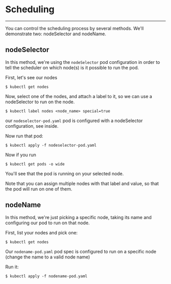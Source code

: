 
# Scheduling
---

You can control the scheduling process by several methods.
We'll demonstrate two: nodeSelector and nodeName.

## nodeSelector
In this method, we're using the `nodeSelector` pod configuration in order to tell the scheduler
on which node(s) is it possible to run the pod.

First, let's see our nodes
```
$ kubectl get nodes
```

Now, select one of the nodes, and attach a label to it, so we can use a nodeSelector to run on the node.

```
$ kubectl label nodes <node_name> special=true
```

our `nodeselector-pod.yaml` pod is configured with a nodeSelector configuration, see inside.

Now run that pod:
```
$ kubectl apply -f nodeselector-pod.yaml
```

Now if you run
```
$ kubectl get pods -o wide
```

You'll see that the pod is running on your selected node.

Note that you can assign multiple nodes with that label and value, so that the pod will run on one of them.

## nodeName
In this method, we're just picking a specific node, taking its name and configuring our pod to run on that node.

First, list your nodes and pick one:
```
$ kubectl get nodes
```

Our `nodename-pod.yaml` pod spec is configured to run on a specific node (change the name to a valid node name)

Run it:
```
$ kubectl apply -f nodename-pod.yaml
```


